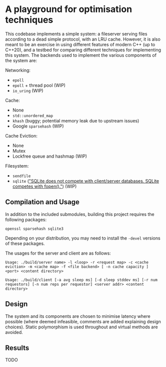 # A playground for optimisation techniques

This codebase implements a simple system: a fileserver serving files according to a dead simple protocol, with an LRU cache. However, it is also meant to be an exercise in using different features of modern C++ (up to C++20), and a testbed for comparing different techniques for implementing this system. The backends used to implement the various components of the system are:

Networking:
- `epoll`
- `epoll` + thread pool (WIP)
- `io_uring` (WIP)

Cache:
- None
- `std::unordered_map`
- `khash` (buggy; potential memory leak due to upstream issues)
- Google `sparsehash` (WIP)

Cache Eviction:
- None
- Mutex
- Lockfree queue and hashmap (WIP)

Filesystem:
- `sendfile`
- `sqlite` (["SQLite does not compete with client/server databases. SQLite competes with fopen()."](https://www.sqlite.org/whentouse.html#:~:text=SQLite%20competes%20with%20fopen())) (WIP)

## Compilation and Usage

In addition to the included submodules, building this project requires the following packages:

```
openssl sparsehash sqlite3
```

Depending on your distribution, you may need to install the `-devel` versions of these packages.

The usages for the server and client are as follows:

```
Usage: ./build/server name> -l <loop> -r <request map> -c <cache eviction> -m <cache map> -f <file backend> [ -n cache capacity ] <port> <content directory>
```

```
Usage: ./build/client [-a avg sleep ms] [-d sleep stddev ms] [-r num requestors] [-n num reps per requestor] <server addr> <content directory>
```

## Design

The system and its components are chosen to minimise latency where possible (where deemed infeasible, comments are added explaining design choices). Static polymorphism is used throughout and virtual methods are avoided.

## Results

TODO
